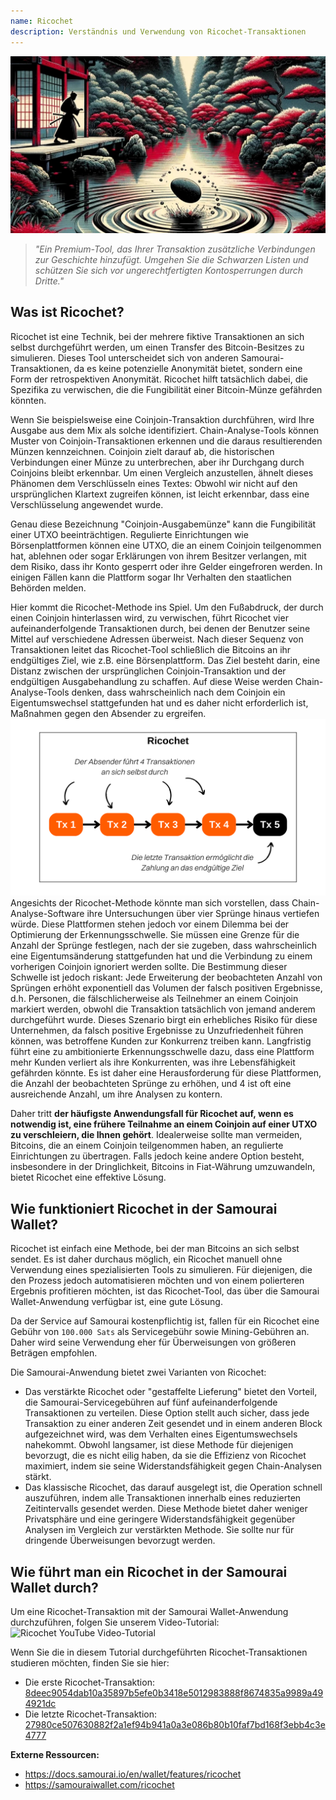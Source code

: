 ```yaml
---
name: Ricochet
description: Verständnis und Verwendung von Ricochet-Transaktionen
---
```

![cover ricochet](assets/cover.jpeg)

> *"Ein Premium-Tool, das Ihrer Transaktion zusätzliche Verbindungen zur Geschichte hinzufügt. Umgehen Sie die Schwarzen Listen und schützen Sie sich vor ungerechtfertigten Kontosperrungen durch Dritte."*

## Was ist Ricochet?
Ricochet ist eine Technik, bei der mehrere fiktive Transaktionen an sich selbst durchgeführt werden, um einen Transfer des Bitcoin-Besitzes zu simulieren. Dieses Tool unterscheidet sich von anderen Samourai-Transaktionen, da es keine potenzielle Anonymität bietet, sondern eine Form der retrospektiven Anonymität. Ricochet hilft tatsächlich dabei, die Spezifika zu verwischen, die die Fungibilität einer Bitcoin-Münze gefährden könnten.

Wenn Sie beispielsweise eine Coinjoin-Transaktion durchführen, wird Ihre Ausgabe aus dem Mix als solche identifiziert. Chain-Analyse-Tools können Muster von Coinjoin-Transaktionen erkennen und die daraus resultierenden Münzen kennzeichnen. Coinjoin zielt darauf ab, die historischen Verbindungen einer Münze zu unterbrechen, aber ihr Durchgang durch Coinjoins bleibt erkennbar. Um einen Vergleich anzustellen, ähnelt dieses Phänomen dem Verschlüsseln eines Textes: Obwohl wir nicht auf den ursprünglichen Klartext zugreifen können, ist leicht erkennbar, dass eine Verschlüsselung angewendet wurde.

Genau diese Bezeichnung "Coinjoin-Ausgabemünze" kann die Fungibilität einer UTXO beeinträchtigen. Regulierte Einrichtungen wie Börsenplattformen können eine UTXO, die an einem Coinjoin teilgenommen hat, ablehnen oder sogar Erklärungen von ihrem Besitzer verlangen, mit dem Risiko, dass ihr Konto gesperrt oder ihre Gelder eingefroren werden. In einigen Fällen kann die Plattform sogar Ihr Verhalten den staatlichen Behörden melden.

Hier kommt die Ricochet-Methode ins Spiel. Um den Fußabdruck, der durch einen Coinjoin hinterlassen wird, zu verwischen, führt Ricochet vier aufeinanderfolgende Transaktionen durch, bei denen der Benutzer seine Mittel auf verschiedene Adressen überweist. Nach dieser Sequenz von Transaktionen leitet das Ricochet-Tool schließlich die Bitcoins an ihr endgültiges Ziel, wie z.B. eine Börsenplattform. Das Ziel besteht darin, eine Distanz zwischen der ursprünglichen Coinjoin-Transaktion und der endgültigen Ausgabehandlung zu schaffen. Auf diese Weise werden Chain-Analyse-Tools denken, dass wahrscheinlich nach dem Coinjoin ein Eigentumswechsel stattgefunden hat und es daher nicht erforderlich ist, Maßnahmen gegen den Absender zu ergreifen.
![ricochet diagram](assets/de/1.png)
Angesichts der Ricochet-Methode könnte man sich vorstellen, dass Chain-Analyse-Software ihre Untersuchungen über vier Sprünge hinaus vertiefen würde. Diese Plattformen stehen jedoch vor einem Dilemma bei der Optimierung der Erkennungsschwelle. Sie müssen eine Grenze für die Anzahl der Sprünge festlegen, nach der sie zugeben, dass wahrscheinlich eine Eigentumsänderung stattgefunden hat und die Verbindung zu einem vorherigen Coinjoin ignoriert werden sollte. Die Bestimmung dieser Schwelle ist jedoch riskant: Jede Erweiterung der beobachteten Anzahl von Sprüngen erhöht exponentiell das Volumen der falsch positiven Ergebnisse, d.h. Personen, die fälschlicherweise als Teilnehmer an einem Coinjoin markiert werden, obwohl die Transaktion tatsächlich von jemand anderem durchgeführt wurde. Dieses Szenario birgt ein erhebliches Risiko für diese Unternehmen, da falsch positive Ergebnisse zu Unzufriedenheit führen können, was betroffene Kunden zur Konkurrenz treiben kann. Langfristig führt eine zu ambitionierte Erkennungsschwelle dazu, dass eine Plattform mehr Kunden verliert als ihre Konkurrenten, was ihre Lebensfähigkeit gefährden könnte. Es ist daher eine Herausforderung für diese Plattformen, die Anzahl der beobachteten Sprünge zu erhöhen, und 4 ist oft eine ausreichende Anzahl, um ihre Analysen zu kontern.

Daher tritt **der häufigste Anwendungsfall für Ricochet auf, wenn es notwendig ist, eine frühere Teilnahme an einem Coinjoin auf einer UTXO zu verschleiern, die Ihnen gehört**. Idealerweise sollte man vermeiden, Bitcoins, die an einem Coinjoin teilgenommen haben, an regulierte Einrichtungen zu übertragen. Falls jedoch keine andere Option besteht, insbesondere in der Dringlichkeit, Bitcoins in Fiat-Währung umzuwandeln, bietet Ricochet eine effektive Lösung.

## Wie funktioniert Ricochet in der Samourai Wallet?
Ricochet ist einfach eine Methode, bei der man Bitcoins an sich selbst sendet. Es ist daher durchaus möglich, ein Ricochet manuell ohne Verwendung eines spezialisierten Tools zu simulieren. Für diejenigen, die den Prozess jedoch automatisieren möchten und von einem polierteren Ergebnis profitieren möchten, ist das Ricochet-Tool, das über die Samourai Wallet-Anwendung verfügbar ist, eine gute Lösung.

Da der Service auf Samourai kostenpflichtig ist, fallen für ein Ricochet eine Gebühr von `100.000 Sats` als Servicegebühr sowie Mining-Gebühren an. Daher wird seine Verwendung eher für Überweisungen von größeren Beträgen empfohlen.

Die Samourai-Anwendung bietet zwei Varianten von Ricochet:
- Das verstärkte Ricochet oder "gestaffelte Lieferung" bietet den Vorteil, die Samourai-Servicegebühren auf fünf aufeinanderfolgende Transaktionen zu verteilen. Diese Option stellt auch sicher, dass jede Transaktion zu einer anderen Zeit gesendet und in einem anderen Block aufgezeichnet wird, was dem Verhalten eines Eigentumswechsels nahekommt. Obwohl langsamer, ist diese Methode für diejenigen bevorzugt, die es nicht eilig haben, da sie die Effizienz von Ricochet maximiert, indem sie seine Widerstandsfähigkeit gegen Chain-Analysen stärkt.
- Das klassische Ricochet, das darauf ausgelegt ist, die Operation schnell auszuführen, indem alle Transaktionen innerhalb eines reduzierten Zeitintervalls gesendet werden. Diese Methode bietet daher weniger Privatsphäre und eine geringere Widerstandsfähigkeit gegenüber Analysen im Vergleich zur verstärkten Methode. Sie sollte nur für dringende Überweisungen bevorzugt werden.

## Wie führt man ein Ricochet in der Samourai Wallet durch?
Um eine Ricochet-Transaktion mit der Samourai Wallet-Anwendung durchzuführen, folgen Sie unserem Video-Tutorial:
![Ricochet YouTube Video-Tutorial](https://youtu.be/Gsz0zuVo3N4)

Wenn Sie die in diesem Tutorial durchgeführten Ricochet-Transaktionen studieren möchten, finden Sie sie hier:
- Die erste Ricochet-Transaktion: [8deec9054dab10a35897b5efe0b3418e5012983888f8674835a9989a494921dc](https://mempool.space/fr/testnet/tx/8deec9054dab10a35897b5efe0b3418e5012983888f8674835a9989a494921dc)
- Die letzte Ricochet-Transaktion: [27980ce507630882f2a1ef94b941a0a3e086b80b10faf7bd168f3ebb4c3e4777](https://mempool.space/fr/testnet/tx/27980ce507630882f2a1ef94b941a0a3e086b80b10faf7bd168f3ebb4c3e4777)

**Externe Ressourcen:**
- https://docs.samourai.io/en/wallet/features/ricochet
- https://samouraiwallet.com/ricochet
